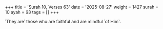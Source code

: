 +++
title = 'Surah 10, Verses 63'
date = '2025-08-27'
weight = 1427
surah = 10
ayah = 63
tags = []
+++

˹They are˺ those who are faithful and are mindful ˹of Him˺.